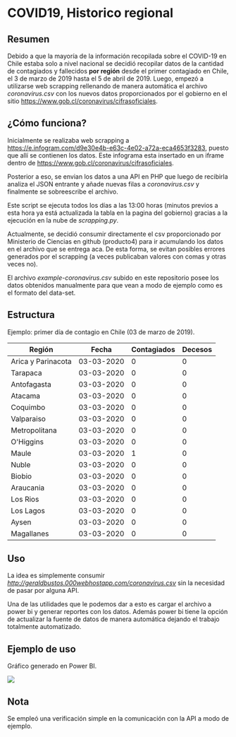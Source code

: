 # COVID19, Historico regional

## Resumen

Debido a que la mayoría de la información recopilada sobre el COVID-19 en Chile estaba solo a nivel nacional se decidió recopilar datos de la cantidad de contagiados y fallecidos **por región** desde el primer contagiado en Chile, el 3 de marzo de 2019 hasta el 5 de abril de 2019.  Luego, empezó a utilizarse web scrapping rellenando de manera automática el archivo *coronavirus.csv* con los nuevos datos proporcionados por el gobierno en el sitio https://www.gob.cl/coronavirus/cifrasoficiales.

## ¿Cómo funciona?

Inicialmente se realizaba web scrapping a https://e.infogram.com/d9e30e4b-e63c-4e02-a72a-eca4653f3283, puesto que allí se contienen los datos. Este infograma esta insertado en un iframe dentro de https://www.gob.cl/coronavirus/cifrasoficiales. 

Posterior a eso, se envian los datos a una API en PHP que luego de recibirla analiza el JSON entrante y añade nuevas filas a *coronavirus.csv* y finalmente se sobreescribe el archivo.

Este script se ejecuta todos los días a las 13:00 horas (minutos previos a esta hora ya está actualizada la tabla en la pagina del gobierno) gracias a la ejecución en la nube de *scrapping.py*.

Actualmente, se decidió consumir directamente el csv proporcionado por Ministerio de Ciencias en github (producto4) para ir acumulando los datos en el archivo que se entrega aca. De esta forma, se evitan posibles errores generados por el scrapping (a veces publicaban valores con comas y otras veces no).

El archivo *example-coronavirus.csv* subido en este repositorio posee los datos obtenidos manualmente para que vean a modo de ejemplo como es el formato del data-set.

## Estructura

Ejemplo: primer día de contagio en Chile (03 de marzo de 2019).

| Región             | Fecha      | Contagiados | Decesos |
| ------------------ | ---------- | ----------- | ------- |
| Arica y Parinacota | 03-03-2020 | 0           | 0       |
| Tarapaca           | 03-03-2020 | 0           | 0       |
| Antofagasta        | 03-03-2020 | 0           | 0       |
| Atacama            | 03-03-2020 | 0           | 0       |
| Coquimbo           | 03-03-2020 | 0           | 0       |
| Valparaiso         | 03-03-2020 | 0           | 0       |
| Metropolitana      | 03-03-2020 | 0           | 0       |
| O'Higgins          | 03-03-2020 | 0           | 0       |
| Maule              | 03-03-2020 | 1           | 0       |
| Nuble              | 03-03-2020 | 0           | 0       |
| Biobio             | 03-03-2020 | 0           | 0       |
| Araucania          | 03-03-2020 | 0           | 0       |
| Los Rios           | 03-03-2020 | 0           | 0       |
| Los Lagos          | 03-03-2020 | 0           | 0       |
| Aysen              | 03-03-2020 | 0           | 0       |
| Magallanes         | 03-03-2020 | 0           | 0       |

## Uso

La idea es simplemente consumir *http://geraldbustos.000webhostapp.com/coronavirus.csv* sin la necesidad de pasar por alguna API.

Una de las utilidades que le podemos dar a esto es cargar el archivo a power bi y generar reportes con los datos. Además power bi tiene la opción de actualizar la fuente de datos de manera automática dejando el trabajo totalmente automatizado.

## Ejemplo de uso

Gráfico generado en Power BI.

![](https://i.imgur.com/McH79nv.png)

## Nota

Se empleó una verificación simple en la comunicación con la API a modo de ejemplo.
